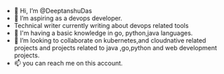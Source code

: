 - 👋 Hi, I’m @DeeptanshuDas
- 👀 I’m aspiring as a devops developer.
- Technical writer currently writing about devops related tools
- 🌱 I'm having a basic knowledge in go, python,java languages.
- 💞️ I’m looking to collaborate on kubernetes,and cloudnative related projects and projects related to java ,go,python and web development projects.
- 📫 you can reach me on this account.

<!---
DeeptanshuDas/DeeptanshuDas is a ✨ special ✨ repository because its `README.md` (this file) appears on your GitHub profile.
You can click the Preview link to take a look at your changes.
--->
